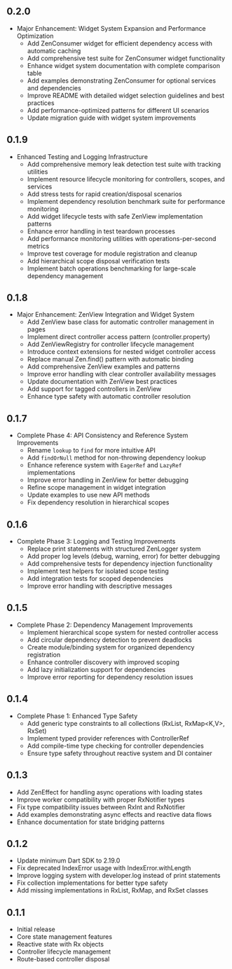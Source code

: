 ## 0.2.0

* Major Enhancement: Widget System Expansion and Performance Optimization
  * Add ZenConsumer widget for efficient dependency access with automatic caching
  * Add comprehensive test suite for ZenConsumer widget functionality
  * Enhance widget system documentation with complete comparison table
  * Add examples demonstrating ZenConsumer for optional services and dependencies
  * Improve README with detailed widget selection guidelines and best practices
  * Add performance-optimized patterns for different UI scenarios
  * Update migration guide with widget system improvements

## 0.1.9

* Enhanced Testing and Logging Infrastructure
  * Add comprehensive memory leak detection test suite with tracking utilities
  * Implement resource lifecycle monitoring for controllers, scopes, and services
  * Add stress tests for rapid creation/disposal scenarios
  * Implement dependency resolution benchmark suite for performance monitoring
  * Add widget lifecycle tests with safe ZenView implementation patterns
  * Enhance error handling in test teardown processes
  * Add performance monitoring utilities with operations-per-second metrics
  * Improve test coverage for module registration and cleanup
  * Add hierarchical scope disposal verification tests
  * Implement batch operations benchmarking for large-scale dependency management

## 0.1.8

* Major Enhancement: ZenView Integration and Widget System
  * Add ZenView base class for automatic controller management in pages
  * Implement direct controller access pattern (controller.property)
  * Add ZenViewRegistry for controller lifecycle management
  * Introduce context extensions for nested widget controller access
  * Replace manual Zen.find() pattern with automatic binding
  * Add comprehensive ZenView examples and patterns
  * Improve error handling with clear controller availability messages
  * Update documentation with ZenView best practices
  * Add support for tagged controllers in ZenView
  * Enhance type safety with automatic controller resolution

## 0.1.7

* Complete Phase 4: API Consistency and Reference System Improvements
  * Rename `lookup` to `find` for more intuitive API
  * Add `findOrNull` method for non-throwing dependency lookup
  * Enhance reference system with `EagerRef` and `LazyRef` implementations
  * Improve error handling in ZenView for better debugging
  * Refine scope management in widget integration
  * Update examples to use new API methods
  * Fix dependency resolution in hierarchical scopes

## 0.1.6

* Complete Phase 3: Logging and Testing Improvements
  * Replace print statements with structured ZenLogger system
  * Add proper log levels (debug, warning, error) for better debugging
  * Add comprehensive tests for dependency injection functionality
  * Implement test helpers for isolated scope testing
  * Add integration tests for scoped dependencies
  * Improve error handling with descriptive messages

## 0.1.5

* Complete Phase 2: Dependency Management Improvements
  * Implement hierarchical scope system for nested controller access
  * Add circular dependency detection to prevent deadlocks
  * Create module/binding system for organized dependency registration
  * Enhance controller discovery with improved scoping
  * Add lazy initialization support for dependencies
  * Improve error reporting for dependency resolution issues

## 0.1.4

* Complete Phase 1: Enhanced Type Safety
  * Add generic type constraints to all collections (RxList<E>, RxMap<K,V>, RxSet<E>)
  * Implement typed provider references with ControllerRef<T>
  * Add compile-time type checking for controller dependencies
  * Ensure type safety throughout reactive system and DI container

## 0.1.3

* Add ZenEffect for handling async operations with loading states
* Improve worker compatibility with proper RxNotifier types
* Fix type compatibility issues between RxInt and RxNotifier
* Add examples demonstrating async effects and reactive data flows
* Enhance documentation for state bridging patterns

## 0.1.2

* Update minimum Dart SDK to 2.19.0
* Fix deprecated IndexError usage with IndexError.withLength
* Improve logging system with developer.log instead of print statements
* Fix collection implementations for better type safety
* Add missing implementations in RxList, RxMap, and RxSet classes

## 0.1.1

* Initial release
* Core state management features
* Reactive state with Rx objects
* Controller lifecycle management
* Route-based controller disposal